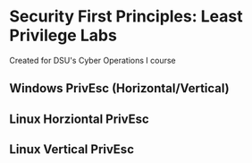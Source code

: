 # Security First Principles: Least Privilege Labs
Created for DSU's Cyber Operations I course

## Windows PrivEsc (Horizontal/Vertical)

## Linux Horziontal PrivEsc

## Linux Vertical PrivEsc
